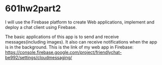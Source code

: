 # 601hw2part2

I will use the Firebase platform to create Web applications, implement and deploy a chat client using Firebase.

The basic applications of this app is to send and receive messages(including images). It also can receive notifications when the app is in the background.
This is the link of my web app in Firebase:
https://console.firebase.google.com/project/friendlychat-be992/settings/cloudmessaging/

